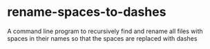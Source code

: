 # rename-spaces-to-dashes
A command line program to recursively find and rename all files with spaces in their names so that the spaces are replaced with dashes
